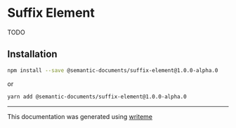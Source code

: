 # Suffix Element

TODO

## Installation

```bash
npm install --save @semantic-documents/suffix-element@1.0.0-alpha.0
```
or
```bash
yarn add @semantic-documents/suffix-element@1.0.0-alpha.0
```

---
This documentation was generated using [writeme](https://www.npmjs.com/package/@pshaw/writeme)
